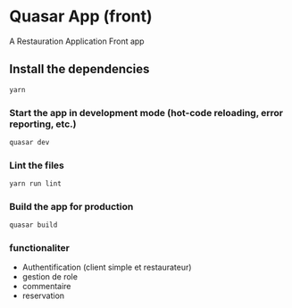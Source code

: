 # Quasar App (front)

A Restauration Application Front app

## Install the dependencies

```bash
yarn
```

### Start the app in development mode (hot-code reloading, error reporting, etc.)

```bash
quasar dev
```

### Lint the files

```bash
yarn run lint
```

### Build the app for production

```bash
quasar build
```

### functionaliter

- Authentification (client simple et restaurateur)
- gestion de role
- commentaire
- reservation
